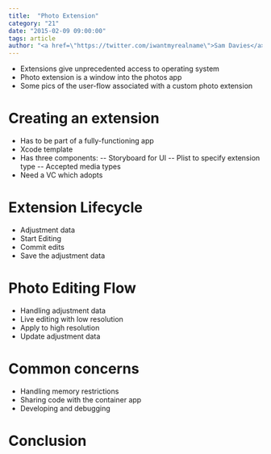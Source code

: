 ```yaml
---
title:  "Photo Extension"
category: "21"
date: "2015-02-09 09:00:00"
tags: article
author: "<a href=\"https://twitter.com/iwantmyrealname\">Sam Davies</a>"
---
```



- Extensions give unprecedented access to operating system
- Photo extension is a window into the photos app
- Some pics of the user-flow associated with a custom photo extension

# Creating an extension

- Has to be part of a fully-functioning app
- Xcode template
- Has three components:
-- Storyboard for UI
-- Plist to specify extension type
-- Accepted media types
- Need a VC which adopts 


# Extension Lifecycle

- Adjustment data
- Start Editing
- Commit edits
- Save the adjustment data


# Photo Editing Flow

- Handling adjustment data
- Live editing with low resolution
- Apply to high resolution
- Update adjustment data


# Common concerns

- Handling memory restrictions
- Sharing code with the container app
- Developing and debugging


# Conclusion
